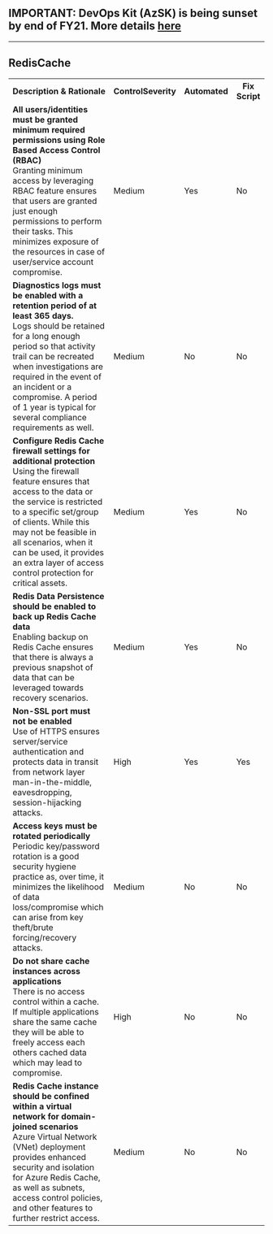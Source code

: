 ## IMPORTANT: DevOps Kit (AzSK) is being sunset by end of FY21. More details [here](/ReleaseNotes/AzSKSunsetNotice.md)
----------------------------------------------

<html>
<head>

</head><body>
<H2>RedisCache</H2><table><tr><th>Description & Rationale</th><th>ControlSeverity</th><th>Automated</th><th>Fix Script</th></tr><tr><td><b>All users/identities must be granted minimum required permissions using Role Based Access Control (RBAC)</b><br/>Granting minimum access by leveraging RBAC feature ensures that users are granted just enough permissions to perform their tasks. This minimizes exposure of the resources in case of user/service account compromise.</td><td>Medium</td><td>Yes</td><td>No</td></tr><tr><td><b>Diagnostics logs must be enabled with a retention period of at least 365 days.</b><br/>Logs should be retained for a long enough period so that activity trail can be recreated when investigations are required in the event of an incident or a compromise. A period of 1 year is typical for several compliance requirements as well.</td><td>Medium</td><td>No</td><td>No</td></tr><tr><td><b>Configure Redis Cache firewall settings for additional protection</b><br/>Using the firewall feature ensures that access to the data or the service is restricted to a specific set/group of clients. While this may not be feasible in all scenarios, when it can be used, it provides an extra layer of access control protection for critical assets.</td><td>Medium</td><td>Yes</td><td>No</td></tr><tr><td><b>Redis Data Persistence should be enabled to back up Redis Cache data</b><br/>Enabling backup on Redis Cache ensures that there is always a previous snapshot of data that can be leveraged towards recovery scenarios.</td><td>Medium</td><td>Yes</td><td>No</td></tr><tr><td><b>Non-SSL port must not be enabled</b><br/>Use of HTTPS ensures server/service authentication and protects data in transit from network layer man-in-the-middle, eavesdropping, session-hijacking attacks.</td><td>High</td><td>Yes</td><td>Yes</td></tr><tr><td><b>Access keys must be rotated periodically</b><br/>Periodic key/password rotation is a good security hygiene practice as, over time, it minimizes the likelihood of data loss/compromise which can arise from key theft/brute forcing/recovery attacks.</td><td>Medium</td><td>No</td><td>No</td></tr><tr><td><b>Do not share cache instances across applications</b><br/>There is no access control within a cache. If multiple applications share the same cache they will be able to freely access each others cached data which may lead to compromise.</td><td>High</td><td>No</td><td>No</td></tr><tr><td><b>Redis Cache instance should be confined within a virtual network for domain-joined scenarios</b><br/>Azure Virtual Network (VNet) deployment provides enhanced security and isolation for Azure Redis Cache, as well as subnets, access control policies, and other features to further restrict access.</td><td>Medium</td><td>No</td><td>No</td></tr></table>
<table>
</table>
</body></html>
